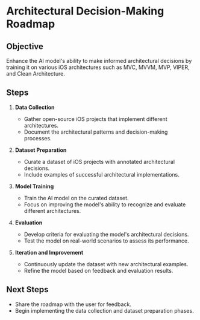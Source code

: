 # Architectural Decision-Making Roadmap

## Objective
Enhance the AI model's ability to make informed architectural decisions by training it on various iOS architectures such as MVC, MVVM, MVP, VIPER, and Clean Architecture.

## Steps

1. **Data Collection**
   - Gather open-source iOS projects that implement different architectures.
   - Document the architectural patterns and decision-making processes.

2. **Dataset Preparation**
   - Curate a dataset of iOS projects with annotated architectural decisions.
   - Include examples of successful architectural implementations.

3. **Model Training**
   - Train the AI model on the curated dataset.
   - Focus on improving the model's ability to recognize and evaluate different architectures.

4. **Evaluation**
   - Develop criteria for evaluating the model's architectural decisions.
   - Test the model on real-world scenarios to assess its performance.

5. **Iteration and Improvement**
   - Continuously update the dataset with new architectural examples.
   - Refine the model based on feedback and evaluation results.

## Next Steps
- Share the roadmap with the user for feedback.
- Begin implementing the data collection and dataset preparation phases.
